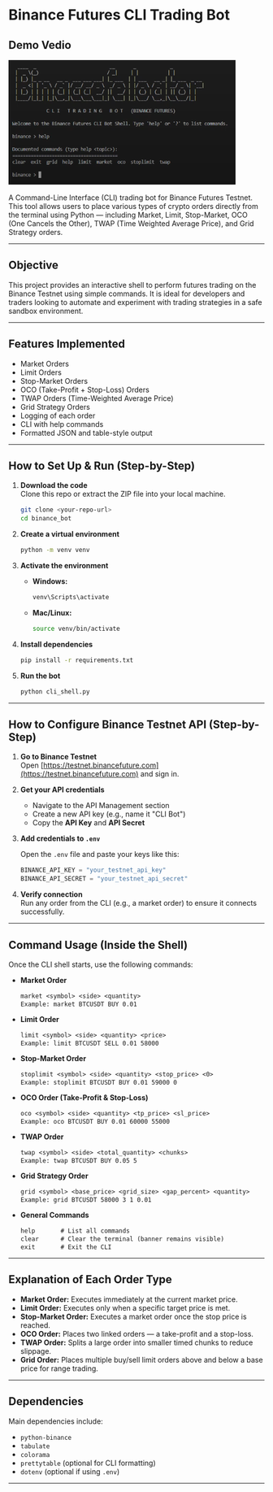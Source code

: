 # Binance Futures CLI Trading Bot
## Demo Vedio
[![Watch the demo](https://github.com/Darkside099/TarunMawri_Binance_Bot/blob/89193cac483f6f499135ea54e952aeca92ff2915/thumbnail.png)](https://drive.google.com/file/d/1alv1NBMey-a5SLETow2jv56AgVpCkBDT/view?usp=drive_link)

A Command-Line Interface (CLI) trading bot for Binance Futures Testnet.  
This tool allows users to place various types of crypto orders directly from the terminal using Python — including Market, Limit, Stop-Market, OCO (One Cancels the Other), TWAP (Time Weighted Average Price), and Grid Strategy orders.

---

## Objective

This project provides an interactive shell to perform futures trading on the Binance Testnet using simple commands. It is ideal for developers and traders looking to automate and experiment with trading strategies in a safe sandbox environment.

---

## Features Implemented

- Market Orders
- Limit Orders
- Stop-Market Orders
- OCO (Take-Profit + Stop-Loss) Orders
- TWAP Orders (Time-Weighted Average Price)
- Grid Strategy Orders
- Logging of each order
- CLI with help commands
- Formatted JSON and table-style output

---

## How to Set Up & Run (Step-by-Step)

1. **Download the code**  
   Clone this repo or extract the ZIP file into your local machine.

   ```bash
   git clone <your-repo-url>
   cd binance_bot
   ```

2. **Create a virtual environment**

   ```bash
   python -m venv venv
   ```

3. **Activate the environment**

   - **Windows:**
     ```bash
     venv\Scripts\activate
     ```
   - **Mac/Linux:**
     ```bash
     source venv/bin/activate
     ```

4. **Install dependencies**

   ```bash
   pip install -r requirements.txt
   ```

5. **Run the bot**

   ```bash
   python cli_shell.py
   ```

---

## How to Configure Binance Testnet API (Step-by-Step)

1. **Go to Binance Testnet**  
   Open [https://testnet.binancefuture.com](https://testnet.binancefuture.com) and sign in.

2. **Get your API credentials**  
   - Navigate to the API Management section  
   - Create a new API key (e.g., name it "CLI Bot")  
   - Copy the **API Key** and **API Secret**

3. **Add credentials to `.env`**

   Open the `.env` file and paste your keys like this:

   ```python
   BINANCE_API_KEY = "your_testnet_api_key"
   BINANCE_API_SECRET = "your_testnet_api_secret"
   ```

4. **Verify connection**  
   Run any order from the CLI (e.g., a market order) to ensure it connects successfully.

---

## Command Usage (Inside the Shell)

Once the CLI shell starts, use the following commands:

- **Market Order**
  ```
  market <symbol> <side> <quantity>
  Example: market BTCUSDT BUY 0.01
  ```

- **Limit Order**
  ```
  limit <symbol> <side> <quantity> <price>
  Example: limit BTCUSDT SELL 0.01 58000
  ```

- **Stop-Market Order**
  ```
  stoplimit <symbol> <side> <quantity> <stop_price> <0>
  Example: stoplimit BTCUSDT BUY 0.01 59000 0
  ```

- **OCO Order (Take-Profit & Stop-Loss)**
  ```
  oco <symbol> <side> <quantity> <tp_price> <sl_price>
  Example: oco BTCUSDT BUY 0.01 60000 55000
  ```

- **TWAP Order**
  ```
  twap <symbol> <side> <total_quantity> <chunks>
  Example: twap BTCUSDT BUY 0.05 5
  ```

- **Grid Strategy Order**
  ```
  grid <symbol> <base_price> <grid_size> <gap_percent> <quantity>
  Example: grid BTCUSDT 58000 3 1 0.01
  ```

- **General Commands**
  ```
  help       # List all commands
  clear      # Clear the terminal (banner remains visible)
  exit       # Exit the CLI
  ```

---

## Explanation of Each Order Type

- **Market Order:** Executes immediately at the current market price.
- **Limit Order:** Executes only when a specific target price is met.
- **Stop-Market Order:** Executes a market order once the stop price is reached.
- **OCO Order:** Places two linked orders — a take-profit and a stop-loss.
- **TWAP Order:** Splits a large order into smaller timed chunks to reduce slippage.
- **Grid Order:** Places multiple buy/sell limit orders above and below a base price for range trading.

---

## Dependencies

Main dependencies include:

- `python-binance`
- `tabulate`
- `colorama`
- `prettytable` (optional for CLI formatting)
- `dotenv` (optional if using `.env`)

---
